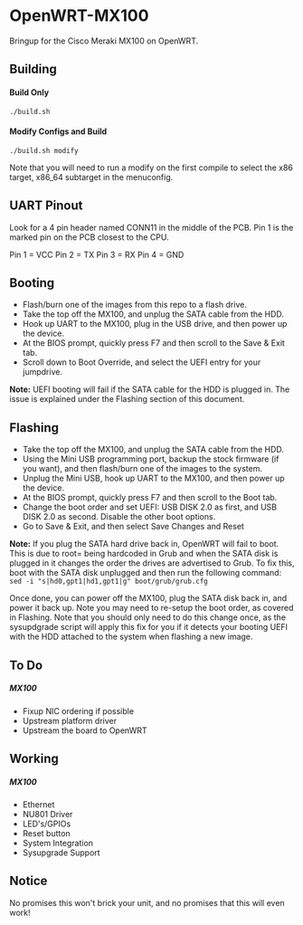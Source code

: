 # OpenWRT-MX100
Bringup for the Cisco Meraki MX100 on OpenWRT.

Building
-----
#### Build Only
`./build.sh`

#### Modify Configs and Build
`./build.sh modify`

Note that you will need to run a modify on the first compile to select the x86 target, x86_64 subtarget in the menuconfig.

UART Pinout
-----
Look for a 4 pin header named CONN11 in the middle of the PCB. Pin 1 is the marked pin on the PCB closest to the CPU.

Pin 1 = VCC
Pin 2 = TX
Pin 3 = RX
Pin 4 = GND

Booting
-----
 * Flash/burn one of the images from this repo to a flash drive.
 * Take the top off the MX100, and unplug the SATA cable from the HDD.
 * Hook up UART to the MX100, plug in the USB drive, and then power up the device.
 * At the BIOS prompt, quickly press F7 and then scroll to the Save & Exit tab.
 * Scroll down to Boot Override, and select the UEFI entry for your jumpdrive.

**Note:** UEFI booting will fail if the SATA cable for the HDD is plugged in. The issue is explained under the Flashing section of this document.

Flashing
-----
 * Take the top off the MX100, and unplug the SATA cable from the HDD.
 * Using the Mini USB programming port, backup the stock firmware (if you want), and then flash/burn one of the images to the system.
 * Unplug the Mini USB, hook up UART to the MX100, and then power up the device.
 * At the BIOS prompt, quickly press F7 and then scroll to the Boot tab.
 * Change the boot order and set UEFI: USB DISK 2.0 as first, and USB DISK 2.0 as second. Disable the other boot options.
 * Go to Save & Exit, and then select Save Changes and Reset

**Note:** If you plug the SATA hard drive back in, OpenWRT will fail to boot. This is due to root= being hardcoded in Grub and when the SATA disk is plugged in it changes the order the drives are advertised to Grub. To fix this, boot with the SATA disk unplugged and then run the following command:` sed -i "s|hd0,gpt1|hd1,gpt1|g" boot/grub/grub.cfg`

Once done, you can power off the MX100, plug the SATA disk back in, and power it back up. Note you may need to re-setup the boot order, as covered in Flashing. Note that you should only need to do this change once, as the sysupdgrade script will apply this fix for you if it detects your booting UEFI with the HDD attached to the system when flashing a new image.

To Do
-----
##### MX100
* Fixup NIC ordering if possible
* Upstream platform driver
* Upstream the board to OpenWRT

Working
-----
##### MX100
* Ethernet
* NU801 Driver
* LED's/GPIOs
* Reset button
* System Integration
* Sysupgrade Support

Notice
------
No promises this won't brick your unit, and no promises that this will even work!